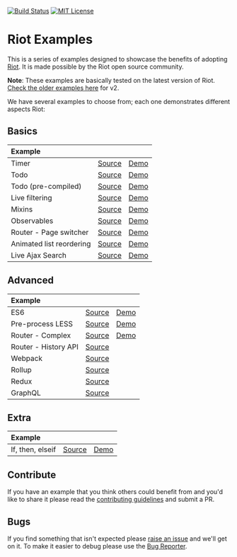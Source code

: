 [![Build Status][travis-image]][travis-url] [![MIT License][license-image]][license-url]

# Riot Examples

This is a series of examples designed to showcase the benefits of adopting [Riot](http://riot.js.org). It is made possible by the Riot open source community.

**Note**: These examples are basically tested on the latest version of Riot. [Check the older examples here](https://github.com/riot/examples/tree/v2.6.x) for v2.

We have several examples to choose from; each one demonstrates different aspects Riot:

## Basics

Example | | |
:-- | :-- | :--
Timer | [Source](timer) | [Demo](http://riot.js.org/examples/plunker/?app=timer)
Todo | [Source](todo-app) | [Demo](http://riot.js.org/examples/plunker/?app=todo-app)
Todo (pre-compiled) | [Source](todo-app-precompiled) | [Demo](http://riot.js.org/examples/todo-app-precompiled/)
Live filtering | [Source](live-filtering) | [Demo](http://riot.js.org/examples/plunker/?app=live-filtering)
Mixins | [Source](mixins) | [Demo](http://riot.js.org/examples/plunker/?app=mixins)
Observables | [Source](observables) | [Demo](http://riot.js.org/examples/plunker/?app=observables)
Router - Page switcher | [Source](router-page-switcher) | [Demo](http://riot.js.org/examples/plunker/?app=router-page-switcher)
Animated list reordering | [Source](animated-list-reordering) | [Demo](http://riot.js.org/examples/plunker/?app=animated-list-reordering)
Live Ajax Search | [Source](live-ajax-search) | [Demo](http://riot.js.org/examples/plunker/?app=live-ajax-search)

## Advanced

Example | | |
:-- | :-- | :--
ES6 | [Source](es6) | [Demo](http://riot.js.org/examples/plunker/?app=es6)
Pre-process LESS | [Source](pre-process-less) | [Demo](http://riot.js.org/examples/plunker/?app=pre-process-less)
Router - Complex | [Source](router-complex) | [Demo](http://riot.js.org/examples/plunker/?app=router-complex)
Router - History API | [Source](router-history-api) |
Webpack | [Source](webpack) |
Rollup | [Source](rollup) |
Redux | [Source](redux) |
GraphQL | [Source](graphql) |

## Extra

Example | | |
:-- | :-- | :--
If, then, elseif | [Source](if-else-elseif) | [Demo](http://riot.js.org/examples/plunker/?app=if-else-elseif)

## Contribute

If you have an example that you think others could benefit from and you'd like to share it please read the [contributing guidelines](CONTRIBUTING.md) and submit a PR.

## Bugs

If you find something that isn't expected please [raise an issue](https://github.com/riot/examples/issues) and we'll get on it. To make it easier to debug please use the [Bug Reporter](http://riot.js.org/examples/plunker/?app=bug-reporter).


[travis-image]:https://img.shields.io/travis/riot/examples.svg?style=flat-square
[travis-url]:https://travis-ci.org/riot/examples

[license-image]:http://img.shields.io/badge/license-MIT-000000.svg?style=flat-square
[license-url]:LICENSE
